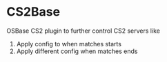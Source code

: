 # CS2Base
OSBase CS2 plugin to further control CS2 servers like 

1. Apply config to when matches starts
2. Apply different config when matches ends
 
